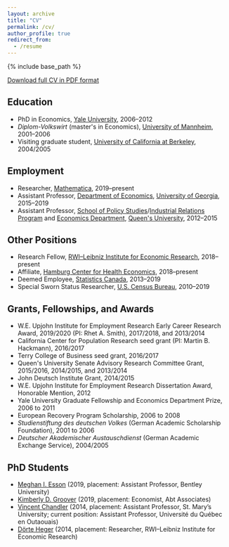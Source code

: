 ```yaml
---
layout: archive
title: "CV"
permalink: /cv/
author_profile: true
redirect_from:
  - /resume
---
```


{% include base_path %}

[Download full CV in PDF format](https://rvpohl.github.io/files/CV_RVPohl.pdf)

## Education

* PhD in Economics, [Yale University](https://economics.yale.edu), 2006–2012
* *Diplom-Volkswirt* (master's in Economics), [University of Mannheim](https://www.vwl.uni-mannheim.de/en/), 2001–2006
* Visiting graduate student, [University of California at Berkeley](https://www.econ.berkeley.edu), 2004/2005

## Employment

* Researcher, [Mathematica](https://www.mathematica-mpr.com), 2019–present
* Assistant Professor, [Department of Economics](http://www.terry.uga.edu/academics/offices/economics/), [University of Georgia](https://www.uga.edu), 2015–2019
* Assistant Professor, [School of Policy Studies](https://www.queensu.ca/sps/home)/[Industrial Relations Program](https://mir.queensu.ca) and [Economics Department](https://www.econ.queensu.ca), [Queen's University](https://www.queensu.ca), 2012–2015

## Other Positions

* Research Fellow, [RWI–Leibniz Institute for Economic Research](http://en.rwi-essen.de), 2018–present
* Affiliate, [Hamburg Center for Health Economics](https://www.hche.uni-hamburg.de), 2018–present
* Deemed Employee, [Statistics Canada](https://www.statcan.gc.ca/eng/start), 2013–2019
* Special Sworn Status Researcher, [U.S. Census Bureau](https://www.census.gov), 2010–2019

## Grants, Fellowships, and Awards

* W.E. Upjohn Institute for Employment Research Early Career Research Award, 2019/2020 (PI: Rhet A. Smith), 2017/2018, and  2013/2014
* California Center for Population Research seed grant (PI: Martin B. Hackmann), 2016/2017
* Terry College of Business seed grant, 2016/2017
* Queen's University Senate Advisory Research Committee Grant, 2015/2016, 2014/2015, and 2013/2014
* John Deutsch Institute Grant, 2014/2015
* W.E. Upjohn Institute for Employment Research Dissertation Award, Honorable Mention, 2012
* Yale University Graduate Fellowship and Economics Department Prize, 2006 to 2011
* European Recovery Program Scholarship, 2006 to 2008
* *Studienstiftung des deutschen Volkes* (German Academic Scholarship Foundation), 2001 to 2006
* *Deutscher Akademischer Austauschdienst* (German Academic Exchange Service), 2004/2005

## PhD Students

* [Meghan I. Esson](https://sites.google.com/view/meghan-i-esson/home) (2019, placement: Assistant Professor, Bentley University)
* [Kimberly D. Groover](https://sites.google.com/view/kimberlydgroover/home) (2019,  placement: Economist, Abt Associates)
* [Vincent Chandler](https://vincentchandler.webs.com/) (2014, placement: Assistant Professor, St. Mary’s University; current position: Assistant Professor, Université du Québec en Outaouais)
* [Dörte Heger](http://en.rwi-essen.de/dorte-heger) (2014, placement: Researcher, RWI–Leibniz Institute for Economic Research)
